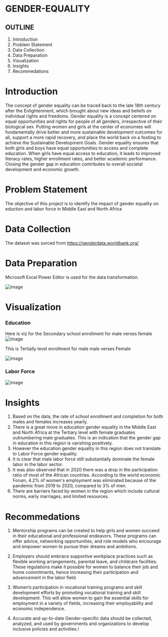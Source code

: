 # GENDER-EQUALITY
## OUTLINE
1. Introduction
2. Problem Statement
3. Data Collection
4. Data Preparation
5. Visualization
6. Insights
7. Recommedations

# Introduction
The concept of gender equality can be traced back to the late 18th century after the Enlightenment, which brought about new ideas and beliefs on individual rights and freedoms. Gender equality is a concept centered on equal opportunities and rights for people of all genders, irrespective of their biological sex. Putting women and girls at the center of economies will fundamentally drive better and more sustainable development outcomes for all, support a more rapid recovery, and place the world back on a footing to achieve the Sustainable Development Goals. Gender equality ensures that both girls and boys have equal opportunities to access and complete education. When girls have equal access to education, it leads to improved literacy rates, higher enrollment rates, and better academic performance. Closing the gender gap in education contributes to overall societal development and economic growth. 

# Problem Statement
The objective of this project is to identify the impact of gender equality on eduction and labor force in Middle East and North Africa
# Data Collection
The dataset was sorced from https://genderdata.worldbank.org/
# Data Preparation
Microsoft Excel Power Editor is used for the data transformation.

![image](https://github.com/KANYIANALYST/GENDER-EQUALITY-ON-EDUCATION/assets/130997793/ba0bb101-0207-4892-a998-1dd9f55d9485)



# Visualization
### Education
Here is viz for the Secondary school enrollment for male verses female
![image](https://github.com/KANYIANALYST/GENDER-EQUALITY-ON-EDUCATION/assets/130997793/dba8a6c0-22c2-45e0-b899-e5f0c287d2c3)  


This is Tertially level enrollment for male male verses Female

![image](https://github.com/KANYIANALYST/GENDER-EQUALITY-ON-EDUCATION/assets/130997793/1dd8257a-0b62-4a57-b821-cb44f8fbdfb4)

### Labor Force
![image](https://github.com/KANYIANALYST/GENDER-EQUALITY-ON-EDUCATION/assets/130997793/7827465e-f831-4b50-9091-e318d849374f)

# Insights
1. Based on the data, the rate of school enrollment and completion for both males and females increases yearly. 
2. There is a great move in education gender equality in the Middle East and North Africa at the Tertiary level with female graduates outnumbering male graduates. This is an indication that the gender gap in education in this region is varishing positively.
3. However the education gender equality in this region does not translate to  Labor Force gender equality. 
4. It is clear that male labor force still substantially dominate the female labor in the labor sector.
5. It was also observed that in 2020 there was a drop in the participation ratio of most of the African countries. According to the world economic Forum, 4.2% of women's employment was eliminated because of the pandemic from 2019 to 2020, compared to 3% of men.
6. There are barriers faced by women in the region which include cultural norms, early marriages, and limited resources.

# Recommedations
1. Mentorship programs can be created to help girls and women succeed in their educational and professional endeavors. These programs can offer advice, networking opportunities, and role models who encourage and empower women to pursue their dreams and ambitions.

2. Employers should embrace supportive workplace practices such as flexible working arrangements, parental leave, and childcare facilities. These regulations make it possible for women to balance their job and home commitments, hence increasing their participation and advancement in the labor field.

3. Women’s participation in vocational training programs and skill development efforts by promoting vocational training and skill development. This will allow women to gain the essential skills for employment in a variety of fields, increasing their employability and economic independence.

4. Accurate and up-to-date Gender-specific data should be collected, analyzed, and used by governments and organizations to develop inclusive policies and activities.!








